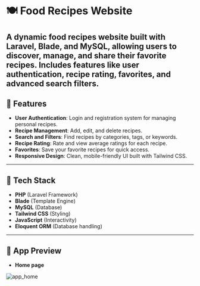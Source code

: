 # 🍽️ Food Recipes Website

A dynamic food recipes website built with **Laravel**, **Blade**, and **MySQL**, allowing users to discover, manage, and share their favorite recipes. Includes features like user authentication, recipe rating, favorites, and advanced search filters.
---

## 🌟 Features

- **User Authentication**: Login and registration system for managing personal recipes.
- **Recipe Management**: Add, edit, and delete recipes.
- **Search and Filters**: Find recipes by categories, tags, or keywords.
- **Recipe Rating**: Rate and view average ratings for each recipe.
- **Favorites**: Save your favorite recipes for quick access.
- **Responsive Design**: Clean, mobile-friendly UI built with Tailwind CSS.

---

## 🚀 Tech Stack

- **PHP** (Laravel Framework)
- **Blade** (Template Engine)
- **MySQL** (Database)
- **Tailwind CSS** (Styling)
- **JavaScript** (Interactivity)
- **Eloquent ORM** (Database handling)

---

## 🎥 App Preview

- **Home page**

![app_home](https://github.com/user-attachments/assets/d64c84e6-7271-48be-a01e-e6e87ac2915b)

